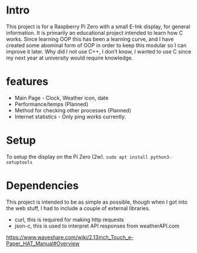 # Intro
This project is for a Raspberry Pi Zero with a small E-Ink display, for general information.
It is primarily an educational project intended to learn how C works. 
Since learning OOP this has been a learning curve, and I have created some abominal form of OOP in order to keep this modular so I can improve it later.
Why did I not use C++, I don't know, I wanted to use C since my next year at university would require knowledge. 

# features
- Main Page - Clock, Weather icon, date
- Performance/temps (Planned)
- Method for checking other processes (Planned)
- Internet statistics - Only ping works currently.


# Setup
To setup the display on the Pi Zero (2w).
`sudo apt install python3-setuptools` 

# Dependencies
This project is intended to be as simple as possible, though when I got into the web stuff, I had to include a couple of external libraries.
- curl, this is required for making http requests
- json-c, this is used to interpret API responses from weatherAPI.com


https://www.waveshare.com/wiki/2.13inch_Touch_e-Paper_HAT_Manual#Overview
